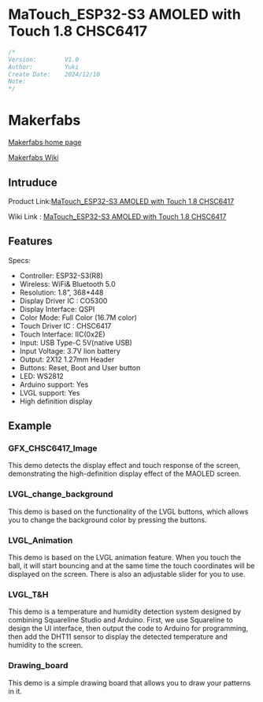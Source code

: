 # MaTouch_ESP32-S3 AMOLED with Touch 1.8 CHSC6417
```c++
/*
Version:	    V1.0
Author:		    Yuki
Create Date:	2024/12/10
Note:
*/
```

# Makerfabs

[Makerfabs home page](https://www.makerfabs.com/)

[Makerfabs Wiki](https://wiki.makerfabs.com/)

## Intruduce

Product Link:[MaTouch_ESP32-S3 AMOLED with Touch 1.8 CHSC6417]()

Wiki Link : [MaTouch_ESP32-S3 AMOLED with Touch 1.8 CHSC6417](https://wiki.makerfabs.com/MaTouch%20ESP32-S3%20AMOLED%20with%20Touch%201.8%27%27%20CHSC6417.html)


## Features

Specs:
- Controller: ESP32-S3(R8)
- Wireless: WiFi& Bluetooth 5.0 
- Resolution: 1.8”, 368*448 
- Display Driver IC : CO5300
- Display Interface: QSPI
- Color Mode: Full Color (16.7M color)
- Touch Driver IC : CHSC6417
- Touch Interface: IIC(0x2E)
- Input: USB Type-C 5V(native USB)
- Input Voltage: 3.7V lion battery
- Output: 2X12 1.27mm Header
- Buttons: Reset, Boot and User button
- LED: WS2812
- Arduino support: Yes
- LVGL support: Yes
- High definition display


## Example

### GFX_CHSC6417_Image

This demo detects the display effect and touch response of the screen, demonstrating the high-definition display effect of the MAOLED screen.

### LVGL_change_background

This demo is based on the functionality of the LVGL buttons, which allows you to change the background color by pressing the buttons.

### LVGL_Animation

This demo is based on the LVGL animation feature. When you touch the ball, it will start bouncing and at the same time the touch coordinates will be displayed on the screen. There is also an adjustable slider for you to use.

### LVGL_T&H

This demo is a temperature and humidity detection system designed by combining Squareline Studio and Arduino. First, we use Squareline to design the UI interface, then output the code to Arduino for programming, then add the DHT11 sensor to display the detected temperature and humidity to the screen.

### Drawing_board 

This demo is a simple drawing board that allows you to draw your patterns in it.

